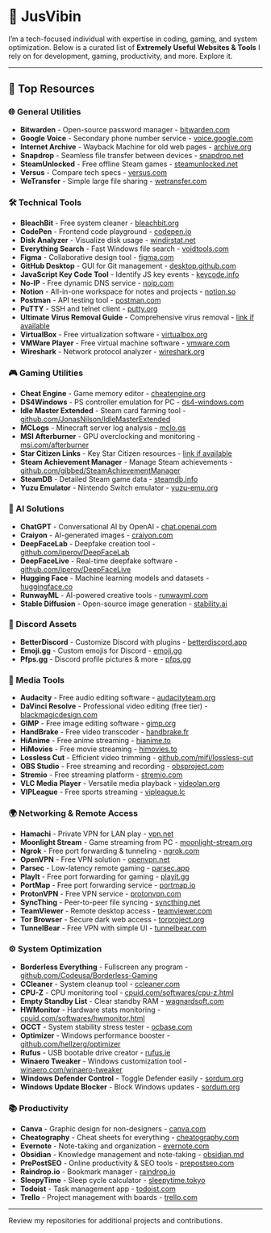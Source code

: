 # 👋 JusVibin

I’m a tech-focused individual with expertise in coding, gaming, and system optimization. Below is a curated list of **Extremely Useful Websites & Tools** I rely on for development, gaming, productivity, and more. Explore it.

---

## 🎉 Top Resources

### 🌐 General Utilities
- **Bitwarden** - Open-source password manager - [bitwarden.com](https://bitwarden.com)  
- **Google Voice** - Secondary phone number service - [voice.google.com](https://voice.google.com)  
- **Internet Archive** - Wayback Machine for old web pages - [archive.org](https://archive.org)  
- **Snapdrop** - Seamless file transfer between devices - [snapdrop.net](https://snapdrop.net)  
- **SteamUnlocked** - Free offline Steam games - [steamunlocked.net](https://steamunlocked.net)  
- **Versus** - Compare tech specs - [versus.com](https://versus.com)  
- **WeTransfer** - Simple large file sharing - [wetransfer.com](https://wetransfer.com)  

### 🛠️ Technical Tools
- **BleachBit** - Free system cleaner - [bleachbit.org](https://bleachbit.org)  
- **CodePen** - Frontend code playground - [codepen.io](https://codepen.io)  
- **Disk Analyzer** - Visualize disk usage - [windirstat.net](https://windirstat.net)  
- **Everything Search** - Fast Windows file search - [voidtools.com](https://voidtools.com)  
- **Figma** - Collaborative design tool - [figma.com](https://figma.com)  
- **GitHub Desktop** - GUI for Git management - [desktop.github.com](https://desktop.github.com)  
- **JavaScript Key Code Tool** - Identify JS key events - [keycode.info](https://keycode.info)  
- **No-IP** - Free dynamic DNS service - [noip.com](https://noip.com)  
- **Notion** - All-in-one workspace for notes and projects - [notion.so](https://notion.so)  
- **Postman** - API testing tool - [postman.com](https://postman.com)  
- **PuTTY** - SSH and telnet client - [putty.org](https://putty.org)  
- **Ultimate Virus Removal Guide** - Comprehensive virus removal - [link if available]()  
- **VirtualBox** - Free virtualization software - [virtualbox.org](https://virtualbox.org)  
- **VMWare Player** - Free virtual machine software - [vmware.com](https://vmware.com)  
- **Wireshark** - Network protocol analyzer - [wireshark.org](https://wireshark.org)  

### 🎮 Gaming Utilities
- **Cheat Engine** - Game memory editor - [cheatengine.org](https://cheatengine.org)  
- **DS4Windows** - PS controller emulation for PC - [ds4-windows.com](https://ds4-windows.com)  
- **Idle Master Extended** - Steam card farming tool - [github.com/JonasNilson/IdleMasterExtended](https://github.com/JonasNilson/IdleMasterExtended)  
- **MCLogs** - Minecraft server log analysis - [mclo.gs](https://mclo.gs)  
- **MSI Afterburner** - GPU overclocking and monitoring - [msi.com/afterburner](https://msi.com/afterburner)  
- **Star Citizen Links** - Key Star Citizen resources - [link if available]()  
- **Steam Achievement Manager** - Manage Steam achievements - [github.com/gibbed/SteamAchievementManager](https://github.com/gibbed/SteamAchievementManager)  
- **SteamDB** - Detailed Steam game data - [steamdb.info](https://steamdb.info)  
- **Yuzu Emulator** - Nintendo Switch emulator - [yuzu-emu.org](https://yuzu-emu.org)  

### 🤖 AI Solutions
- **ChatGPT** - Conversational AI by OpenAI - [chat.openai.com](https://chat.openai.com)  
- **Craiyon** - AI-generated images - [craiyon.com](https://craiyon.com)  
- **DeepFaceLab** - Deepfake creation tool - [github.com/iperov/DeepFaceLab](https://github.com/iperov/DeepFaceLab)  
- **DeepFaceLive** - Real-time deepfake software - [github.com/iperov/DeepFaceLive](https://github.com/iperov/DeepFaceLive)  
- **Hugging Face** - Machine learning models and datasets - [huggingface.co](https://huggingface.co)  
- **RunwayML** - AI-powered creative tools - [runwayml.com](https://runwayml.com)  
- **Stable Diffusion** - Open-source image generation - [stability.ai](https://stability.ai)  

### 💬 Discord Assets
- **BetterDiscord** - Customize Discord with plugins - [betterdiscord.app](https://betterdiscord.app)  
- **Emoji.gg** - Custom emojis for Discord - [emoji.gg](https://emoji.gg)  
- **Pfps.gg** - Discord profile pictures & more - [pfps.gg](https://pfps.gg)  

### 🎥 Media Tools
- **Audacity** - Free audio editing software - [audacityteam.org](https://audacityteam.org)  
- **DaVinci Resolve** - Professional video editing (free tier) - [blackmagicdesign.com](https://blackmagicdesign.com)  
- **GIMP** - Free image editing software - [gimp.org](https://gimp.org)  
- **HandBrake** - Free video transcoder - [handbrake.fr](https://handbrake.fr)  
- **HiAnime** - Free anime streaming - [hianime.to](https://hianime.to)  
- **HiMovies** - Free movie streaming - [himovies.to](https://himovies.to)  
- **Lossless Cut** - Efficient video trimming - [github.com/mifi/lossless-cut](https://github.com/mifi/lossless-cut)  
- **OBS Studio** - Free streaming and recording - [obsproject.com](https://obsproject.com)  
- **Stremio** - Free streaming platform - [stremio.com](https://stremio.com)  
- **VLC Media Player** - Versatile media playback - [videolan.org](https://videolan.org)  
- **VIPLeague** - Free sports streaming - [vipleague.lc](https://vipleague.lc)  

### 🌍 Networking & Remote Access
- **Hamachi** - Private VPN for LAN play - [vpn.net](https://vpn.net)  
- **Moonlight Stream** - Game streaming from PC - [moonlight-stream.org](https://moonlight-stream.org)  
- **Ngrok** - Free port forwarding & tunneling - [ngrok.com](https://ngrok.com)  
- **OpenVPN** - Free VPN solution - [openvpn.net](https://openvpn.net)  
- **Parsec** - Low-latency remote gaming - [parsec.app](https://parsec.app)  
- **PlayIt** - Free port forwarding for gaming - [playit.gg](https://playit.gg)  
- **PortMap** - Free port forwarding service - [portmap.io](https://portmap.io)  
- **ProtonVPN** - Free VPN service - [protonvpn.com](https://protonvpn.com)  
- **SyncThing** - Peer-to-peer file syncing - [syncthing.net](https://syncthing.net)  
- **TeamViewer** - Remote desktop access - [teamviewer.com](https://teamviewer.com)  
- **Tor Browser** - Secure dark web access - [torproject.org](https://torproject.org)  
- **TunnelBear** - Free VPN with simple UI - [tunnelbear.com](https://tunnelbear.com)  

### ⚙️ System Optimization
- **Borderless Everything** - Fullscreen any program - [github.com/Codeusa/Borderless-Gaming](https://github.com/Codeusa/Borderless-Gaming)  
- **CCleaner** - System cleanup tool - [ccleaner.com](https://ccleaner.com)  
- **CPU-Z** - CPU monitoring tool - [cpuid.com/softwares/cpu-z.html](https://cpuid.com/softwares/cpu-z.html)  
- **Empty Standby List** - Clear standby RAM - [wagnardsoft.com](https://wagnardsoft.com)  
- **HWMonitor** - Hardware stats monitoring - [cpuid.com/softwares/hwmonitor.html](https://cpuid.com/softwares/hwmonitor.html)  
- **OCCT** - System stability stress tester - [ocbase.com](https://ocbase.com)  
- **Optimizer** - Windows performance booster - [github.com/hellzerg/optimizer](https://github.com/hellzerg/optimizer)  
- **Rufus** - USB bootable drive creator - [rufus.ie](https://rufus.ie)  
- **Winaero Tweaker** - Windows customization tool - [winaero.com/winaero-tweaker](https://winaero.com/winaero-tweaker)  
- **Windows Defender Control** - Toggle Defender easily - [sordum.org](https://sordum.org)  
- **Windows Update Blocker** - Block Windows updates - [sordum.org](https://sordum.org)  

### 📚 Productivity
- **Canva** - Graphic design for non-designers - [canva.com](https://canva.com)  
- **Cheatography** - Cheat sheets for everything - [cheatography.com](https://cheatography.com)  
- **Evernote** - Note-taking and organization - [evernote.com](https://evernote.com)  
- **Obsidian** - Knowledge management and note-taking - [obsidian.md](https://obsidian.md)  
- **PrePostSEO** - Online productivity & SEO tools - [prepostseo.com](https://prepostseo.com)  
- **Raindrop.io** - Bookmark manager - [raindrop.io](https://raindrop.io)  
- **SleepyTime** - Sleep cycle calculator - [sleepytime.tokyo](https://sleepytime.tokyo)  
- **Todoist** - Task management app - [todoist.com](https://todoist.com)  
- **Trello** - Project management with boards - [trello.com](https://trello.com)  

---

Review my repositories for additional projects and contributions.
